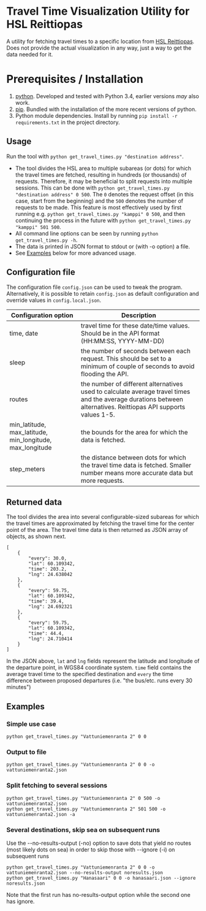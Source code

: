 # Travel Time Visualization Utility for HSL Reittiopas
A utility for fetching travel times to a specific location from [HSL Reittiopas](http://reittiopas.fi). Does not provide the actual visualization in any way, just a way to get the data needed for it.

# Prerequisites / Installation
1. [python](http://www.python.org). Developed and tested with Python 3.4, earlier versions *may* also work.
2. [pip](https://pip.pypa.io/). Bundled with the installation of the more recent versions of python.
3. Python module dependencies. Install by running `pip install -r requirements.txt` in the project directory.

## Usage
Run the tool with `python get_travel_times.py "destination address"`.

* The tool divides the HSL area to multiple subareas (or dots) for which the travel times are fetched, resulting in hundreds (or thousands) of requests. Therefore, it may be beneficial to split requests into multiple sessions. This can be done with `python get_travel_times.py "destination address" 0 500`. The `0` denotes the request offset (in this case, start from the beginning) and the `500` denotes the number of requests to be made. This feature is most effectively used by first running e.g. `python get_travel_times.py "kamppi" 0 500`, and then continuing the process in the future with `python get_travel_times.py "kamppi" 501 500`.
* All command line options can be seen by running `python get_travel_times.py -h`.
* The data is printed in JSON format to stdout or (with -o option) a file.
* See [Examples](#examples) below for more advanced usage.

## Configuration file
The configuration file `config.json` can be used to tweak the program. Alternatively, it is possible to retain `config.json` as default configuration and override values in `config.local.json`.

Configuration option | Description           
-------------------- | ---------------------
time, date           | travel time for these date/time values. Should be in the API format (HH:MM:SS, YYYY-MM-DD)
sleep                | the number of seconds between each request. This should be set to a minimum of couple of seconds to avoid flooding the API.
routes               | the number of different alternatives used to calculate average travel times and the average durations between alternatives. Reittiopas API supports values 1-5.
min_latitude, max_latitude, min_longitude, max_longitude | the bounds for the area for which the data is fetched.
step_meters          | the distance between dots for which the travel time data is fetched. Smaller number means more accurate data but more requests.

## Returned data
The tool divides the area into several configurable-sized subareas for which the travel times are approximated by fetching the travel time for the center point of the area. The travel time data is then returned as JSON array of objects, as shown next.

	[
	    {
	        "every": 30.0,
	        "lat": 60.109342,
	        "time": 203.2,
	        "lng": 24.638042
	    },
	    {
	        "every": 59.75,
	        "lat": 60.109342,
	        "time": 39.4,
	        "lng": 24.692321
	    },
	    {
	        "every": 59.75,
	        "lat": 60.109342,
	        "time": 44.4,
	        "lng": 24.710414
	    }
	]

In the JSON above, `lat` and `lng` fields represent the latitude and longitude of the departure point, in WGS84 coordinate system. `time` field contains the average travel time to the specified destination and `every` the time difference between proposed departures (i.e. "the bus/etc. runs every 30 minutes")

## Examples
### Simple use case
	python get_travel_times.py "Vattuniemenranta 2" 0 0
### Output to file
	python get_travel_times.py "Vattuniemenranta 2" 0 0 -o vattuniemenranta2.json
### Split fetching to several sessions
	python get_travel_times.py "Vattuniemenranta 2" 0 500 -o vattuniemenranta2.json
	python get_travel_times.py "Vattuniemenranta 2" 501 500 -o vattuniemenranta2.json -a
### Several destinations, skip sea on subsequent runs
Use the --no-results-output (-no) option to save dots that yield no routes (most likely dots on sea) in order to skip those with --ignore (-i) on subsequent runs

	python get_travel_times.py "Vattuniemenranta 2" 0 0 -o vattuniemenranta2.json --no-results-output noresults.json
	python get_travel_times.py "Hanasaari" 0 0 -o hanasaari.json --ignore noresults.json

Note that the first run has no-results-output option while the second one has ignore.
